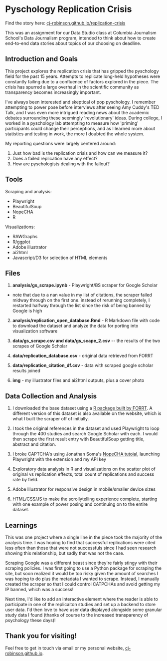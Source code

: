 # Pyschology Replication Crisis

Find the story here: [cj-robinson.github.io/replication-crisis](https://cj-robinson.github.io/jeopardy/)

This was an assignment for our Data Studio class at Columbia Journalism School's Data Journalism program, intended to think about how to create end-to-end data stories about topics of our choosing on deadline.

## Introduction and Goals

This project explores the replication crisis that has gripped the pyschology field for the past 15 years. Attempts to replicate long-held hypotheses were constantly failing due to a confluence of factors explored in the piece. The crisis has spurred a large overhaul in the scientific community as transparency becomes increasingly important.

I've always been interested and skeptical of pop pyschology. I remember attempting to power pose before interviews after seeing Amy Cuddy's TED Talk, and I was even more intrigued reading news about the academic debates surrounding these seemingly 'revolutionary' ideas. During college, I worked in a pyschology lab attempting to measure how 'priming' participants could change their perceptions, and as I learned more about statistics and testing in work, the more I doubted the whole system. 

My reporting questions were largely centered around:
1. Just how bad is the replication crisis and how can we measure it? 
2. Does a failed replication have any effect? 
3. How are pyschologists dealing with the fallout? 

## Tools

Scraping and analysis:
- Playwright
- BeautifulSoup
- NopeCHA
- R

Visualizations:
- RAWGraphs
- R/ggplot
- Adobe illustrator
- ai2html
- Javascript/D3 for selection of HTML elements

## Files

1. **analysis/gs_scrape.ipynb** - Playwright/BS scraper for Google Scholar
- note that due to a nan value in my list of citations, the scraper failed midway through on the first one. instead of rerunning completely, I restarted halfway through the list since the risk of being banned by Google is high

2. **analysis/replication_open_database.Rmd** - R Markdown file with code to download the dataset and analyze the data for porting into visualization software

3. **data/gs_scrape.csv and data/gs_scape_2.csv** -- the results of the two scrapes of Google Scholar

4. **data/replication_database.csv** - original data retrieved from FORRT

5. **data/replication_citation_df.csv** - data with scraped google scholar results joined

6. **img** - my illustrator files and ai2html outputs, plus a cover photo

## Data Collection and Analysis

1. I downloaded the base dataset using a [R package built by FORRT](https://github.com/forrtproject/FReD). A different version of this dataset is also available on the website, which is what I built the scraper off of initially. 

2. I took the original references in the dataset and used Playwright to loop through the 400 studies and search Google Scholar with each. I would then scrape the first result entry with BeautifulSoup getting title, abstract and citation. 

3. I broke CAPTCHA's using Jonathan Soma's [NopeCHA tutoial](https://jonathansoma.com/everything/scraping/solving-captchas-in-playwright-with-nopecha/), launching Playwright with the extension and my API key

4. Exploratory data analysis in R and visualizations on the scatter plot of original vs replication effects, total count of replications and success rate by field. 

5. Adobe Illustrator for responsive design in mobile/smaller device sizes

6. HTML/CSS/JS to make the scrollytelling experience complete, starting with one example of power posing and continuing on to the entire dataset.

## Learnings

This was one project where a single line in the piece took the majority of the analysis time. I was hoping to find that successful replications were cited less often than those that were not successfuls since I had seen research showing this relationship, but sadly that was not the case. 

Scraping Google was a different beast since they're fairly stingy with their scraping policies. I was first going to use a Python package for scraping the site, but soon realized it would be too risky given the amount of searches I was hoping to do plus the metadata I wanted to scrape. Instead, I manually created the scraper so that I could control CATPCHAs and avoid getting my IP banned, which was a success! 

Next time, I'd like to add an interactive element where the reader is able to participate in one of the replicaiton studies and set up a backend to store user data. I'd then love to have user data displayed alongside some granular study data I found (thanks of course to the increased transparency of psychology these days)!

## Thank you for visiting! 

Feel free to get in touch via email or my personal website, [cj-robinson.github.io](https://cj-robinson.github.io).
